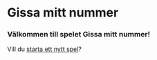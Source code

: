 Gissa mitt nummer
======================

<h3>Välkommen till spelet Gissa mitt nummer!</h3>

Vill du [starta ett nytt spel](guess/init)?

